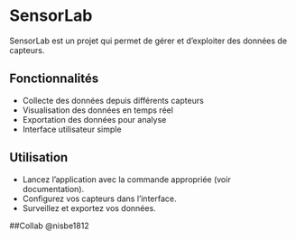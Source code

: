 # SensorLab

SensorLab est un projet qui permet de gérer et d’exploiter des données de capteurs.

## Fonctionnalités

- Collecte des données depuis différents capteurs
- Visualisation des données en temps réel
- Exportation des données pour analyse
- Interface utilisateur simple


## Utilisation

- Lancez l’application avec la commande appropriée (voir documentation).
- Configurez vos capteurs dans l’interface.
- Surveillez et exportez vos données.

##Collab
@nisbe1812
